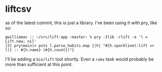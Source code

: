 # liftcsv

as of the latest commit, this is just a library. I've been using it with pry, like so:

```
gwilliamac :: ~/src/lift-app ‹master› % pry -Ilib -rlift -e 'l = Lift.new; nil'
[2] pry(main)> puts l.parse_habits.map {|h| "#{h.sparkline(:lift => l)} :: #{h.name} (#{h.count})"}
```

I'll be adding a `bin/lift` tool shortly. Even a `rake` task would probably be more than sufficient at this point.
